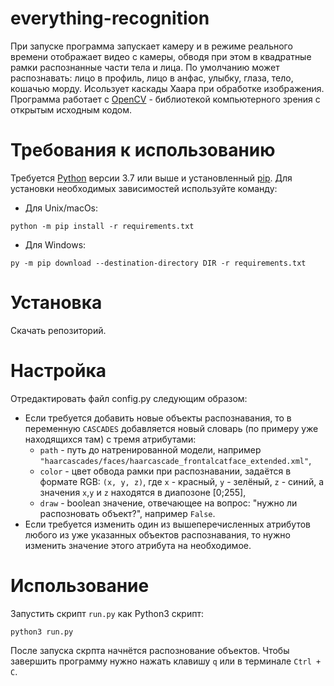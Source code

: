 #  everything-recognition

При запуске программа запускает камеру и в режиме реального времени отображает видео с камеры, обводя при этом в квадратные рамки распознанные части тела и лица. По умолчанию может распознавать: лицо в профиль, лицо в анфас, улыбку, глаза, тело, кошачью морду. Исользует каскады Хаара при обработке изображения. Программа работает с [OpenCV](https://opencv.org/) - библиотекой компьютерного зрения с открытым исходным кодом.

# Требования к использованию

Требуется [Python](https://www.python.org/downloads/) версии 3.7 или выше и установленный [pip](https://pip.pypa.io/en/stable/getting-started/). Для установки необходимых зависимостей используйте команду:  
- Для Unix/macOs:
```commandline
python -m pip install -r requirements.txt
```
- Для Windows:
```commandline
py -m pip download --destination-directory DIR -r requirements.txt
```

# Установка

Скачать репозиторий.

# Настройка

Отредактировать файл config.py следующим образом:
- Если требуется добавить новые объекты распознавания, то в переменную `CASCADES` добавляется новый словарь (по примеру уже находящихся там) с тремя атрибутами:
  - `path` - путь до натренированной модели, например `"haarcascades/faces/haarcascade_frontalcatface_extended.xml"`,
  - `color` - цвет обвода рамки при распознавании, задаётся в формате RGB: `(x, y, z)`, где `x` - красный, `y` - зелёный, `z` - синий, а значения `x`,`y` и `z` находятся в диапозоне [0;255],
  - `draw` - boolean значение, отвечающее на вопрос: "нужно ли распозновать объект?", например `False`.
- Если требуется изменить один из вышеперечисленных атрибутов любого из уже указанных объектов распознавания, то нужно изменить значение этого атрибута на необходимое.

# Использование

Запустить скрипт `run.py` как Python3 скрипт:
```comandline
python3 run.py
```

После запуска скрпта начнётся распознование объектов. Чтобы завершить программу нужно нажать клавишу `q` или в терминале `Ctrl + C`.
